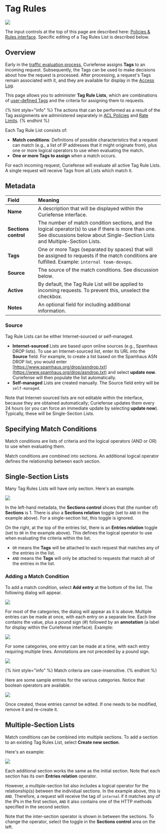 # Tag Rules

![](../../.gitbook/assets/tag-rules-google-crawlers.png)

The input controls at the top of this page are described here: [Policies & Rules](./#document-editor-interface)[ interface](./#document-editor-interface). Specific editing of a Tag Rules List is described below.

## Overview

Early in the [traffic evaluation process](../../reference/multi-stage-traffic-filtering.md), Curiefense assigns **Tags** to an incoming request. Subsequently, the Tags can be used to make decisions about how the request is processed. After processing, a request's Tags remain associated with it, and they are available for display in the [Access Log](../../analytics/access-log.md).

This page allows you to administer **Tag Rule Lists**, which are combinations of [user-defined Tags](../../reference/tags.md#user-defined-tags) and the criteria for assigning them to requests. 

{% hint style="info" %}
The actions that can be performed as a result of the Tag assignments are administered separately in [ACL Policies](acl-policies.md) and [Rate Limits](rate-limits.md).
{% endhint %}

Each Tag Rule List consists of:

* **Match conditions**: Definitions of possible characteristics that a request can match \(e.g., a list of IP addresses that it might originate from\), plus one or more logical operators to use when evaluating the match.
* **One or more Tags to assign** when a match occurs. 

For each incoming request, Curiefense will evaluate all active Tag Rule Lists. A single request will receive Tags from all Lists which match it.

## Metadata

| Field | Meaning |
| :--- | :--- |
| **Name** | A description that will be displayed within the Curiefense interface. |
| **Sections control** | The number of match condition sections, and the logical operator\(s\) to use if there is more than one. See discussions below about Single-Section Lists and Multiple-Section Lists. |
| **Tags** | One or more Tags \(separated by spaces\) that will be assigned to requests if the match conditions are fulfilled. Example: `internal team-devops`. |
| **Source** | The source of the match conditions. See discussion below. |
| **Active** | By default, the Tag Rule List will be applied to incoming requests. To prevent this, unselect the checkbox. |
| **Notes** | An optional field for including additional information. |

### Source

Tag Rule Lists can be either Internet-sourced or self-managed.

* **Internet-sourced** Lists are based upon online sources \(e.g., Spamhaus DROP lists\). To use an Internet-sourced list, enter its URL into the **Source** field. For example, to create a list based on the Spamhaus ASN DROP list, you would enter [https://www.spamhaus.org/drop/asndrop.txt](https://www.spamhaus.org/drop/asndrop.txt) and select **update now**. Curiefense will then populate the list automatically. 
* **Self-managed** Lists are created manually. The Source field entry will be `self-managed`.

Note that Internet-sourced lists are not editable within the interface, because they are obtained automatically; Curiefense updates them every 24 hours \(or you can force an immediate update by selecting **update now**\). Typically, these will be Single-Section Lists.

## Specifying Match Conditions

Match conditions are lists of criteria and the logical operators \(AND or OR\) to use when evaluating them. 

Match conditions are combined into sections. An additional logical operator defines the relationship between each section. 

## Single-Section Lists

Many Tag Rules Lists will have only section. Here's an example. 

![](../../.gitbook/assets/tag-rules-self-managed.png)

In the left-hand metadata, the **Sections control** shows that \(the number of\) **Sections** is 1. There is also a **Sections relation** toggle \(set to `AND` in the example above\). For a single-section list, this toggle is ignored.

On the right, at the top of the entries list, there is an **Entries relation** toggle \(set to `OR` in the example above\). This defines the logical operator to use when evaluating the criteria within the list. 

* `OR` means the **Tags** will be attached to each request that matches any of the entries in the list. 
* `AND` means the **Tags** will only be attached to requests that match all of the entries in the list.

### Adding a Match Condition

To add a match condition, select **Add entry** at the bottom of the list. The following dialog will appear.

![](../../.gitbook/assets/tag-rules-criteria-add-path.png)

For most of the categories, the dialog will appear as it is above. Multiple entries can be made at once, with each entry on a separate line. Each line contains the value, plus a pound sign \(\#\) followed by an **annotation** \(a label for display within the Curiefense interface\). Example:

![](../../.gitbook/assets/tag-rules-criteria-add-ip-examples.png)

For some categories, one entry can be made at a time, with each entry requiring multiple lines. Annotations are not preceded by a pound sign. 

![](../../.gitbook/assets/tag-rules-criteria-add-cookies.png)

{% hint style="info" %}
Match criteria are case-insensitive.
{% endhint %}

Here are some sample entries for the various categories. Notice that boolean operators are available.

![](../../.gitbook/assets/session-profiles-criteria-list.png)

Once created, these entries cannot be edited. If one needs to be modified, remove it and re-create it.

## Multiple-Section Lists

Match conditions can be combined into multiple sections. To add a section to an existing Tag Rules List, select **Create new section**.

Here's an example:

![](../../.gitbook/assets/tag-rules-two-sections.png)

Each additional section works the same as the initial section. Note that each section has its own **Entries relation** operator. 

However, a multiple-section list also includes a logical operator for the relationship\(s\) between the individual sections. In the example above, this is `AND`. Therefore, a request will receive the tag of `internal` if it matches any of the IPs in the first section, `AND` it also contains one of the HTTP methods specified in the second section. 

Note that the inter-section operator is shown in between the sections. To change the operator, select the toggle in the **Sections control** area on the left. 


